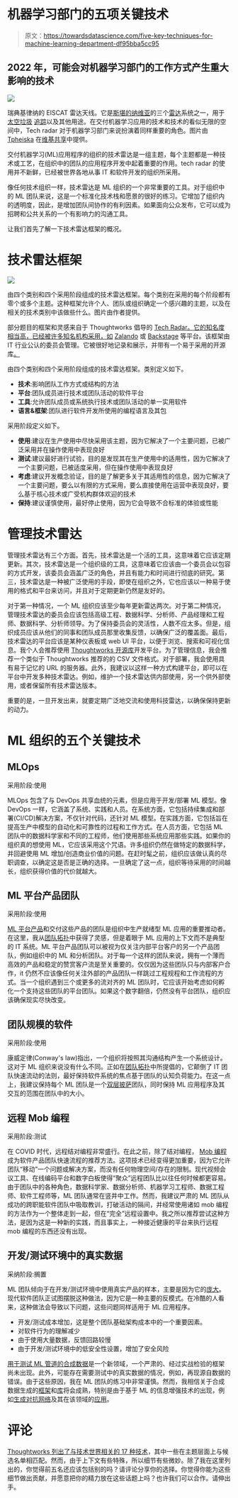 # 机器学习部门的五项关键技术

> 原文：<https://towardsdatascience.com/five-key-techniques-for-machine-learning-department-df95bba5cc95>

## 2022 年，可能会对机器学习部门的工作方式产生重大影响的技术

![](img/f5f02388f86d69ec0b1a920fcae14c02.png)

瑞典基律纳的 EISCAT 雷达天线。它是[斯堪的纳维亚](https://en.wikipedia.org/wiki/Scandinavia)的三个[雷达](https://en.wikipedia.org/wiki/Radar)系统之一，用于[太空垃圾](https://en.wikipedia.org/wiki/Space_debris) [追踪](https://en.wikipedia.org/wiki/Space_surveillance)以及其他用途。在交付机器学习应用的技术和技术的看似无限的空间中，Tech radar 对于机器学习部门来说扮演着同样重要的角色。图片由 [Tpheiska](https://www.wikidata.org/wiki/Special:CentralAuth?target=Tpheiska) 在[维基共享](https://commons.wikimedia.org/wiki/File:EISCAT_dish_Kiruna.JPG)中提供。

交付机器学习(ML)应用程序的组织的技术雷达是一组主题，每个主题都是一种技术或工艺，在组织中的团队的应用程序开发中起着重要的作用。tech radar 的使用并不新鲜，已经被世界各地从事 IT 和软件开发的组织所采用。

像任何技术组织一样，技术雷达是 ML 组织的一个非常重要的工具。对于组织中的 ML 团队来说，这是一个标准化技术栈和愿景的很好的练习。它增加了组织内的透明度，因此，是增加团队间协作的有利因素。如果面向公众发布，它可以成为招聘和公共关系的一个有影响力的沟通工具。

让我们首先了解一下技术雷达框架的概况。

# 技术雷达框架

![](img/79ef33b513d419fe06b7f3b5ac48cc89.png)

由四个类别和四个采用阶段组成的技术雷达框架。每个类别在采用的每个阶段都有零个或多个主题。这种框架允许个人、团队或组织确定一个感兴趣的主题，以及在相关的技术类别中该做些什么。图片由作者提供。

部分题目的框架和灵感来自于 Thoughtworks 倡导的 [Tech Radar。它的知名度相当高，已经被许多知名机构采用，如](https://www.thoughtworks.com/content/dam/thoughtworks/documents/radar/2021/04/tr_technology_radar_vol_24_en.pdf) [Zalando](https://opensource.zalando.com/tech-radar/) 或 [Backstage](https://backstage.io/blog/2020/05/14/tech-radar-plugin) 等平台。该框架由 IT 行业公认的委员会管理。它被很好地记录和展示，并带有一个易于采用的开源库[。](https://github.com/thoughtworks/build-your-own-radar)

由四个类别和四个采用阶段组成的技术雷达框架。类别定义如下。

*   **技术**:影响团队工作方式或结构的方法
*   **平台**:团队成员进行技术或团队活动的软件平台
*   **工具**:允许团队成员或系统执行技术或团队活动的单一实用软件
*   **语言&框架**:团队进行软件开发所使用的编程语言及其包

采用阶段定义如下。

*   **使用**:建议在生产使用中尽快采用该主题，因为它解决了一个主要问题，已被广泛采用并在操作使用中表现良好
*   **测试**:建议最好进行试验，目的是发现其在生产使用中的适用性，因为它解决了一个主要问题，已被适度采用，但在操作使用中表现良好
*   **考虑**:建议开发概念验证，目的是了解更多关于其适用性的信息，因为它解决了一个主要问题，要么以有限的方式采用，要么直接使用在运营中表现良好，要么基于核心技术或广受机构群体欢迎的技术
*   **保持**:建议谨慎使用，最好停止使用，因为它会导致不合标准的体验或性能

# 管理技术雷达

管理技术雷达有三个方面。首先，技术雷达是一个活的工具，这意味着它应该定期更新。其次，技术雷达是一个组织级的工具，这意味着它应该由一个委员会以包容的方式开发，该委员会涵盖广泛的角色，并且有能力和时间进行彻底的研究。第三，技术雷达是一种被广泛使用的手段，即使在组织之外，它也应该以一种易于使用的格式和平台来访问，并且对于定期更新仍然是友好的。

对于第一种情况，一个 ML 组织应该至少每年更新雷达两次。对于第二种情况，管理技术雷达的委员会应该包括高级工程、数据科学、分析师、产品经理和工程师、数据科学、分析师领导。为了保持委员会的灵活性，人数不应太多。但是，组织成员应该从他们的同事和团队成员那里收集反馈，以确保广泛的覆盖面。最后，技术雷达的平台应该是某种仪表板或 web UI 平台，以便于浏览、搜索和可视化信息。我个人会推荐使用 [Thoughtworks 开源库](https://github.com/thoughtworks/build-your-own-radar)开发平台。为了管理信息，我会推荐一个类似于 Thoughtworks 推荐的的 CSV 文件格式。对于部署，我会使用具有易于记忆的 URL 的服务器。此外，我建议以这样一种方式构建平台，即可以在平台中开发多种技术雷达。例如，维护一个技术雷达供内部使用，另一个供外部使用，或者保留所有技术雷达版本。

重要的是，一旦开发出来，就要定期广泛地交流和使用科技雷达，以确保保持更新的动力。

# ML 组织的五个关键技术

## **MLOps**

采用阶段:使用

MLOps 包含了与 DevOps 共享血统的元素，但是应用于开发/部署 ML 模型。像 DevOps 一样，它涵盖了系统、实践和人员。在系统方面，它包括持续集成和部署(CI/CD)解决方案，不仅针对代码，还针对 ML 模型。在实践方面，它包括旨在提高生产中模型的自动化和可靠性的过程和工作方式。在人员方面，它包括 ML 团队中的数据科学家和不同的工程师，他们使用那些系统应用那些实践。如果你的组织真的想使用 ML，它应该采用这个咒语。许多组织仍然在做特定的数据科学，并回避使用 ML 增加/创造商业价值的问题。在赶时髦之前，组织应该做认真的尽职调查，以确定这是否是正确的选择。一旦确定了这一点，组织等待采用的时间越长，组织获得价值的代价就越大。

## **ML 平台产品团队**

采用阶段:使用

[ML 平台产品](/platform-products-for-machine-learning-3d3749443d2)和交付这些产品的团队是组织中生产就绪型 ML 应用的重要推动者。在这里，我从[团队拓扑](https://www.youtube.com/watch?v=haejb5rzKsM)中获得了灵感，但是着眼于 ML 应用的上下文而不是典型的 IT 系统。ML 平台产品团队可以被视为仅关注内部平台客户的另一个产品团队，例如组织中的 ML 和分析团队。对于每一个这样的团队来说，拥有一个薄而高效的产品和稳定的赞赏客户流是至关重要的。仅仅因为这些团队只与内部客户合作，it 仍然不应该像任何关注外部的产品团队一样跳过工程规程和工作流程的方式。当一个组织遇到三个或更多的流对齐的 ML 团队时，它应该开始考虑如何孵化一个支持这些团队的平台团队。如果这个数字翻倍，仍然没有平台团队，组织应该确保现实尽快改变。

## **团队规模的软件**

采用阶段:使用

康威定律(Conway's law)指出，一个组织将按照其沟通结构产生一个系统设计。这对于 ML 组织来说没有什么不同。正如在[团队拓扑](https://www.youtube.com/watch?v=haejb5rzKsM)中所提倡的，它颠倒了 IT 团队快速流动的法则，最好保持软件系统的焦点基于团队的认知负荷能力。在这一点上，我建议保持每个 ML 团队是一个[双层披萨](https://docs.aws.amazon.com/whitepapers/latest/introduction-devops-aws/two-pizza-teams.html)团队，同时保持 ML 应用程序及其交互的范围在团队中的大小。

## 远程 Mob 编程

采用阶段:测试

在 COVID 时代，远程结对编程非常盛行。在此之前，除了结对编程， [Mob 编程](https://www.youtube.com/watch?v=28S4CVkYhWA)成为软件产品团队快速流程的推荐方法。这项技术已经变得更加重要，因为它允许团队“移动”一个问题或解决方案，而没有任何物理空间/存在的限制。现代视频会议工具、在线编码平台和数字白板使得“聚众”远程团队比以往任何时候都更容易。由于团队中的各种角色，数据科学家、数据分析师、机器学习工程师、数据工程师、软件工程师等，ML 团队通常在竖井中工作。然而，我建议严肃的 ML 团队从成功的跨职能软件团队中吸取教训，打破活动的隔间，并经常使用诸如 mob 编程的方法作为一个整体走到一起，但在“完全”远程设置中。我之所以推荐尝试这种方法，是因为这是一种新的实践，而且事实上，一种接近健康的平台来执行远程 mob 编程的东西还没有出现。

## 开发/测试环境中的真实数据

采纳阶段:搁置

ML 团队倾向于在开发/测试环境中使用真实产品的样本，主要是因为它的[庞大](https://en.wikipedia.org/wiki/Big_data#Characteristics)。现代软件团队正试图摆脱这种做法，因为它是一种主要的反模式。在冷酷的人看来，这种做法会导致以下问题，这些问题同样适用于 ML 应用程序。

*   开发/测试成本增加，这是整个团队基础架构成本中的一个重要因素。
*   对软件行为的理解减少
*   由于使用大量数据，反馈回路较慢
*   由于开发/测试环境中的低安全性设置，增加了安全风险

[用于测试 ML 管道的合成数据](/testing-machine-learning-pipelines-22e59d7b5b56)是一个新领域，一个严肃的、经过实战检验的框架尚未出现。此外，可能存在需要测试中的真实数据的情况，例如，再现源自数据的错误。由于这些原因，我在 ML 团队的练习中非常谨慎。然而，我相信关于合成数据生成的[框架](https://sdv.dev/)和[库](https://faker.readthedocs.io/en/master/)将会成熟，特别是由于基于 ML 的信息增强技术的出现，例如[生成对抗网络](https://en.wikipedia.org/wiki/Generative_adversarial_network)及其在该领域的[应用](https://arxiv.org/pdf/1907.00503.pdf)。

# 评论

[Thoughtworks 列出了与技术世界相关的 17 种技术](https://www.thoughtworks.com/radar/techniques)，其中一些在主题层面上与候选名单相匹配。然而，由于上下文有些特殊，所以细节有些微妙。除了我在这里列出的，你觉得前五名还应该包括别的吗？请评论分享你的选择。你觉得你能为这些细节做出贡献，并愿意把你的精力放在这些话题上吗？也许我们可以合作。请伸出手。